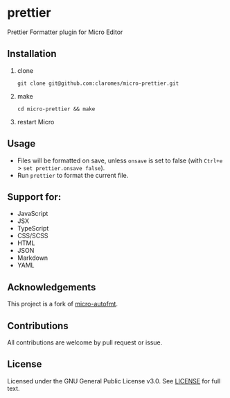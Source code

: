 # prettier

Prettier Formatter plugin for Micro Editor

## Installation

1. clone
   ```shell
   git clone git@github.com:claromes/micro-prettier.git
   ```
2. make
   ```shell
   cd micro-prettier && make
   ```
3. restart Micro

## Usage

- Files will be formatted on save, unless `onsave` is set to false (with `Ctrl+e` > `set prettier.onsave false`).
- Run `prettier` to format the current file.

## Support for:

- JavaScript
- JSX
- TypeScript
- CSS/SCSS
- HTML
- JSON
- Markdown
- YAML

## Acknowledgements

This project is a fork of [micro-autofmt](https://github.com/a11ce/micro-autofmt).

## Contributions

All contributions are welcome by pull request or issue.

## License

Licensed under the GNU General Public License v3.0. See [LICENSE](https://github.com/claromes/micro-prettier/blob/main/LICENSE) for full text.
